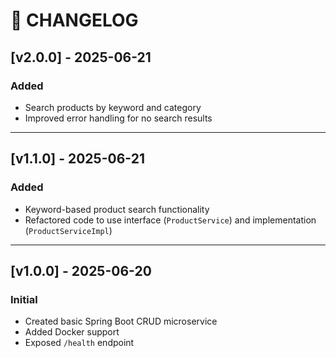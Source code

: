 # 📜 CHANGELOG

## [v2.0.0] - 2025-06-21
### Added
- Search products by keyword and category
- Improved error handling for no search results

---

## [v1.1.0] - 2025-06-21
### Added
- Keyword-based product search functionality
- Refactored code to use interface (`ProductService`) and implementation (`ProductServiceImpl`)

---

## [v1.0.0] - 2025-06-20
### Initial
- Created basic Spring Boot CRUD microservice
- Added Docker support
- Exposed `/health` endpoint
